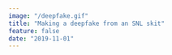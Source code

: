 ```yaml
---
image: "/deepfake.gif"
title: "Making a deepfake from an SNL skit"
feature: false
date: "2019-11-01"
---
```


